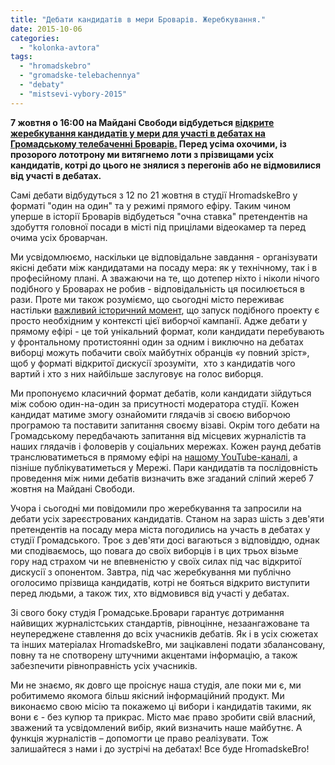 ```yaml
---
title: "Дебати кандидатів в мери Броварів. Жеребкування."
date: 2015-10-06
categories: 
  - "kolonka-avtora"
tags: 
  - "hromadskebro"
  - "gromadske-telebachennya"
  - "debaty"
  - "mistsevi-vybory-2015"
---
```


**7 жовтня о 16:00 на Майдані Свободи відбудеться [відкрите жеребкування кандидатів у мери для участі в дебатах на Громадському телебаченні Броварів.](https://www.facebook.com/hromadskebro.tv/photos/a.1438702883119012.1073741829.1413076852348282/1506659519656681/?ENGINE=3&theater) Перед усіма охочими, із прозорого лототрону ми витягнемо лоти з прізвищами усіх кандидатів, котрі до цього не знялися з перегонів або не відмовилися від участі в дебатах.**

Самі дебати відбудуться з 12 по 21 жовтня в студії HromadskeBro у форматі "один на один" та у режимі прямого ефіру. Таким чином уперше в історії Броварів відбудеться "очна ставка" претендентів на здобуття головної посади в місті під прицілами відеокамер та перед очима усіх броварчан.

Ми усвідомлюємо, наскільки це відповідальне завдання - організувати якісні дебати між кандидатами на посаду мера: як у технічному, так і в професійному плані. А зважаючи на те, що дотепер ніхто і ніколи нічого подібного у Броварах не робив - відповідальність ця посилюється в рази. Проте ми також розуміємо, що сьогодні місто переживає настільки [важливий історичний момент](https://mpz.brovary.org/misyats-vyboriv-peretvorennya-na-failed-city-abo-ostannij-shans-na-poryatunok-mista/), що запуск подібного проекту є просто необхідним у контексті цієї виборчої кампанії. Адже дебати у прямому ефірі - це той унікальний формат, коли кандидати перебувають у фронтальному протистоянні один за одним і виключно на дебатах виборці можуть побачити своїх майбутніх обранців «у повний зріст», щоб у форматі відкритої дискусії зрозуміти,  хто з кандидатів чого вартий і хто з них найбільше заслуговує на голос виборця.

Ми пропонуємо класичний формат дебатів, коли кандидати зійдуться між собою один-на-один за присутності модератора студії. Кожен кандидат матиме змогу ознайомити глядачів зі своєю виборчою програмою та поставити запитання своєму візаві. Окрім того дебати на Громадському передбачають запитання від місцевих журналістів та наших глядачів і фоловерів у соціальних мережах. Кожен раунд дебатів транслюватиметься в прямому ефірі на [нашому YouTube-каналі](https://www.youtube.com/channel/UCrB8DKC3jO3WogMIcyoazfw), а пізніше публікуватиметься у Мережі. Пари кандидатів та послідовність проведення між ними дебатів визначить вже згаданий сліпий жереб 7 жовтня на Майдані Свободи.

Учора і сьогодні ми повідомили про жеребкування та запросили на дебати усіх зареєстрованих кандидатів. Станом на зараз шість з дев'яти претендентів на посаду мера міста погодились на участь в дебатах у студії Громадського. Троє з дев'яти досі вагаються з відповіддю, однак ми сподіваємось, що повага до своїх виборців і в цих трьох візьме гору над страхом чи не впевненістю у своїх силах під час відкритої дискусії з опонентом. Завтра, під час жеребкування ми публічно оголосимо прізвища кандидатів, котрі не бояться відкрито виступити перед людьми, а також тих, хто відмовився від участі у дебатах.

Зі свого боку студія Громадське.Бровари гарантує дотримання найвищих журналістських стандартів, рівноцінне, незаангажоване та неупереджене ставлення до всіх учасників дебатів. Як і в усіх сюжетах та інших матеріалах HromadskeBro, ми зацікавлені подати збалансовану, повну та не спотворену штучними акцентами інформацію, а також забезпечити рівноправність усіх учасників.

Ми не знаємо, як довго ще проіснує наша студія, але поки ми є, ми робитимемо якомога більш якісний інформаційний продукт. Ми виконаємо свою місію та покажемо ці вибори і кандидатів такими, як вони є - без купюр та прикрас. Місто має право зробити свій власний, зважений та усвідомлений вибір, який визначить наше майбутнє. А функція журналістів – допомогти це право реалізувати. Тож залишайтеся з нами і до зустрічі на дебатах! Все буде HromadskeBro!
